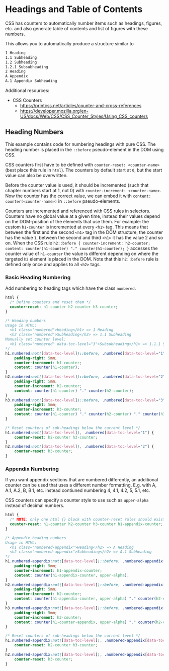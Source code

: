# Headings and Table of Contents
CSS has counters to automatically number items such as headings, figures, etc. and also generate table of contents and list of figures with these numbers.

This allows you to automatically produce a structure similar to
```md linenums="1"
1 Heading
1.1 Subheading
1.2 Subheading
1.2.1 Subsubheading
2 Heading
A Appendix
A.1 Appendix Subheading
```

Additional resources:

* CSS Counters
    * https://printcss.net/articles/counter-and-cross-references
    * https://developer.mozilla.org/en-US/docs/Web/CSS/CSS_Counter_Styles/Using_CSS_counters



## Heading Numbers
This example contains code for numbering headings with pure CSS.
The heading number is placed in the `::before` pseudo-element in the DOM using CSS.

CSS counters first have to be defined with `counter-reset: <counter-name>` (best place this rule in `html`).
The counters by default start at `0`, but the start value can also be overwritten.

Before the counter value is used, it should be incremented (such that chapter numbers start at 1, not 0) with `counter-increment: <counter-name>`.
Now the counter has the correct value, we can embed it with `content: counter(<counter-name>)` in `::before` pseudo-elements.

Counters are incremented and referenced with CSS rules in selectors.
Counters have no global value at a given time, instead their values depend on the DOM-position of the elements that use them.
For example: the custom `h1-counter` is incremented at every `<h1>` tag. 
This means that between the first and the second `<h1>` tag in the DOM structure, the counter has the value `1`, 
between the second and third `<h1>` it has the value 2 and so on. 
When the CSS rule `h2::before { counter-increment: h2-counter; content: counter(h1-counter) "." counter(h1-counter); }`
accesses the counter value of `h1-counter` the value is different depending on where the targeted `h2` element is placed in the DOM.
Note that this `h2::before` rule is defined only once and applies to all `<h2>` tags.

### Basic Heading Numbering
Add numbering to heading tags which have the class `numbered`.

```css linenums="1"
html {
  /* Define counters and reset them */
  counter-reset: h1-counter h2-counter h3-counter;
}

/* Heading numbers 
Usage in HTML: 
  <h1 class="numbered">Heading</h1> => 1 Heading 
  <h2 class="numbered">Subheading</h2> => 1.1 Subheading
Manually set counter level: 
  <h1 class="numbered" data-toc-level="3">Subsubheading</h1> => 1.1.1 Subsubheading
*/
h1.numbered:not([data-toc-level])::before, .numbered[data-toc-level="1"]::before {
    padding-right: 5mm;
    counter-increment: h1-counter;
    content: counter(h1-counter);
}
h2.numbered:not([data-toc-level])::before, .numbered[data-toc-level="2"]::before{
    padding-right: 5mm;
    counter-increment: h2-counter;
    content: counter(h1-counter) "." counter(h2-counter);
}
h3.numbered:not([data-toc-level])::before, .numbered[data-toc-level="3"]::before{
    padding-right: 5mm;
    counter-increment: h3-counter;
    content: counter(h1-counter) "." counter(h2-counter) "." counter(h3-counter);
}

/* Reset counters of sub-headings below the current level */
h1.numbered:not([data-toc-level]), .numbered[data-toc-level="1"] {
    counter-reset: h2-counter h3-counter;
}
h2.numbered:not([data-toc-level]), .numbered[data-toc-level="2"] {
    counter-reset: h3-counter;
}
```

### Appendix Numbering
If you want appendix sections that are numbered differently, an additional counter can be used that uses a different number formatting.
E.g. with A, A.1, A.2, B, B.1, etc. instead contiuned numbering 4, 4.1, 4.2, 5, 5.1, etc.

CSS counters can specify a counter style to use such as `upper-alpha` instead of decimal numbers.

```css linenums="1"
html {
  /* NOTE: only one html {} block with counter-reset rules should exist; if there exist multiple, they overwrite each other */
  counter-reset: h1-counter h2-counter h3-counter h1-appendix-counter;
}

/* Appendix heading numbers
Usage in HTML: 
  <h1 class="numbered-appendix">Heading</h1> => A Heading 
  <h2 class="numbered-appendix">Subheading</h2> => A.1 Subheading
*/
h1.numbered-appendix:not([data-toc-level])::before, .numbered-appendix[data-toc-level="1"]::before {
    padding-right: 5mm;
    counter-increment: h1-appendix-counter;
    content: counter(h1-appendix-counter, upper-alpha);
}
h2.numbered-appendix:not([data-toc-level])::before, .numbered-appendix[data-toc-level="2"]::before {
    padding-right: 5mm;
    counter-increment: h2-counter;
    content: counter(h1-appendix-counter, upper-alpha) "." counter(h2-counter);
}
h3.numbered-appendix:not([data-toc-level])::before, .numbered-appendix[data-toc-level="3"]::before{
    padding-right: 5mm;
    counter-increment: h3-counter;
    content: counter(h1-counter-appendix, upper-alpha) "." counter(h2-counter) "." counter(h3-counter);
}

/* Reset counters of sub-headings below the current level */
h1.numbered-appendix:not([data-toc-level]), .numbered-appendix[data-toc-level="1"] {
    counter-reset: h2-counter h3-counter;
}
h2.numbered-appendix:not([data-toc-level]), .numbered-appendix[data-toc-level="2"] {
    counter-reset: h3-counter;
}
```



